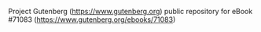 Project Gutenberg (https://www.gutenberg.org) public repository for
eBook #71083 (https://www.gutenberg.org/ebooks/71083)
